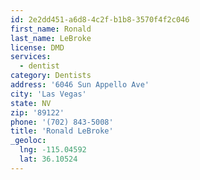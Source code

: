 ```yaml
---
id: 2e2dd451-a6d8-4c2f-b1b8-3570f4f2c046
first_name: Ronald
last_name: LeBroke
license: DMD
services:
  - dentist
category: Dentists
address: '6046 Sun Appello Ave'
city: 'Las Vegas'
state: NV
zip: '89122'
phone: '(702) 843-5008'
title: 'Ronald LeBroke'
_geoloc:
  lng: -115.04592
  lat: 36.10524
---
```

